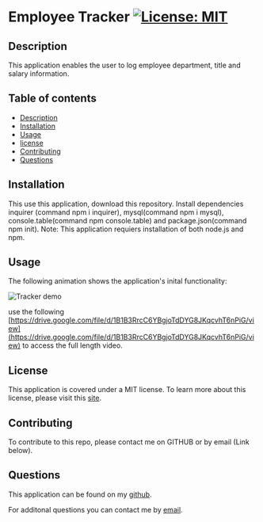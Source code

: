 # Employee Tracker [![License: MIT](https://img.shields.io/badge/License-MIT-yellow.svg)](https://opensource.org/licenses/MIT) 

## Description
This application enables the user to log employee department, title and salary information. 

## Table of contents
- [Description](#Description)
- [Installation](#Installation)
- [Usage](#Usage)
- [license](#license) 
- [Contributing](#Contributing)
- [Questions](#Questions)

## Installation
This use this application, download this repository. Install dependencies inquirer (command npm i inquirer), mysql(command npm i mysql), console.table(command npm console.table) and package.json(command npm init). Note: This application requiers installation of both node.js and npm.

## Usage

The following animation shows the application's inital functionality:

![Tracker demo](./tracker.gif.gif)

use the following [https://drive.google.com/file/d/1B1B3RrcC6YBgjoTdDYG8JKqcvhT6nPiG/view](https://drive.google.com/file/d/1B1B3RrcC6YBgjoTdDYG8JKqcvhT6nPiG/view) to access the full length video.

## License

This application is covered under a MIT license. 
To learn more about this license, please visit this [site](https://choosealicense.com/licenses/mit/).

## Contributing
To contribute to this repo, please contact me on GITHUB or by email (Link below).

## Questions
This application can be found on my [github](https://www.github.com/cassiep1986?tab=repositories/).

For additonal questions you can contact me by [email](mailto:cassiep1986@gmail.com).
